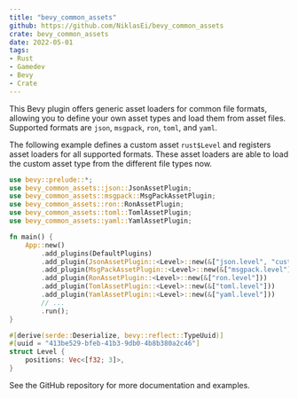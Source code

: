 ```yaml
---
title: "bevy_common_assets"
github: https://github.com/NiklasEi/bevy_common_assets
crate: bevy_common_assets
date: 2022-05-01
tags:
- Rust
- Gamedev
- Bevy
- Crate
---
```


This Bevy plugin offers generic asset loaders for common file formats, allowing you to define your own asset types and load them from asset files. Supported formats are `json`, `msgpack`, `ron`, `toml`, and `yaml`.

The following example defines a custom asset `rust$Level` and registers asset loaders for all supported formats. These asset loaders are able to load the custom asset type from the different file types now.
```rust
use bevy::prelude::*;
use bevy_common_assets::json::JsonAssetPlugin;
use bevy_common_assets::msgpack::MsgPackAssetPlugin;
use bevy_common_assets::ron::RonAssetPlugin;
use bevy_common_assets::toml::TomlAssetPlugin;
use bevy_common_assets::yaml::YamlAssetPlugin;

fn main() {
    App::new()
        .add_plugins(DefaultPlugins)
        .add_plugin(JsonAssetPlugin::<Level>::new(&["json.level", "custom"]))
        .add_plugin(MsgPackAssetPlugin::<Level>::new(&["msgpack.level"]))
        .add_plugin(RonAssetPlugin::<Level>::new(&["ron.level"]))
        .add_plugin(TomlAssetPlugin::<Level>::new(&["toml.level"]))
        .add_plugin(YamlAssetPlugin::<Level>::new(&["yaml.level"]))
        // ...
        .run();
}

#[derive(serde::Deserialize, bevy::reflect::TypeUuid)]
#[uuid = "413be529-bfeb-41b3-9db0-4b8b380a2c46"]
struct Level {
    positions: Vec<[f32; 3]>,
}
```

See the GitHub repository for more documentation and examples.
